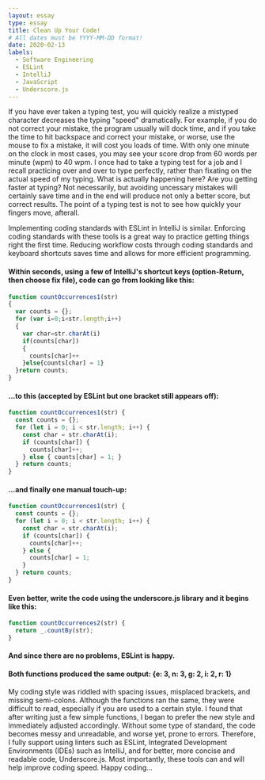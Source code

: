 ```yaml
---
layout: essay
type: essay
title: Clean Up Your Code!
# All dates must be YYYY-MM-DD format!
date: 2020-02-13
labels:
  - Software Engineering
  - ESLint
  - IntelliJ
  - JavaScript
  - Underscore.js
---
```


If you have ever taken a typing test, you will quickly realize a mistyped character decreases the typing "speed" dramatically. For example, if you do not correct your mistake, the program usually will dock time, and if you take the time to hit backspace and correct your mistake, or worse, use the mouse to fix a mistake, it will cost you loads of time. With only one minute on the clock in most cases, you may see your score drop from 60 words per minute (wpm) to 40 wpm. I once had to take a typing test for a job and I recall practicing over and over to type perfectly, rather than fixating on the actual speed of my typing. What is actually happening here? Are you getting faster at typing? Not necessarily, but avoiding uncessary mistakes will certainly save time and in the end will produce not only a better score, but correct results. The point of a typing test is not to see how quickly your fingers move, afterall. 

Implementing coding standards with ESLint in IntelliJ is similar. Enforcing coding standards with these tools is a great way to practice getting things right the first time. Reducing workflow costs through coding standards and keyboard shortcuts saves time and allows for more efficient programming. 

<h4>Within seconds, using a few of IntelliJ's shortcut keys (option-Return, then choose fix file), code can go from looking like this: </h4>

```js
function countOccurrences1(str)
{
  var counts = {};
  for (var i=0;i<str.length;i++)
  {
    var char=str.charAt(i)
    if(counts[char])
    {
      counts[char]++
    }else{counts[char] = 1}
  }return counts;
}
```

<h4>...to this (accepted by ESLint but one bracket still appears off):</h4>

```js
function countOccurrences1(str) {
  const counts = {};
  for (let i = 0; i < str.length; i++) {
    const char = str.charAt(i);
    if (counts[char]) {
      counts[char]++;
    } else { counts[char] = 1; }
  } return counts;
}
```

<h4>...and finally one manual touch-up: </h4>

```js
function countOccurrences1(str) {
  const counts = {};
  for (let i = 0; i < str.length; i++) {
    const char = str.charAt(i);
    if (counts[char]) {
      counts[char]++;
    } else {
      counts[char] = 1;
    }
  } return counts;
}
```
<h4>Even better, write the code using the underscore.js library and it begins like this:</h4>

```js
function countOccurrences2(str) {
  return _.countBy(str);
}
```
<h4>And since there are no problems, ESLint is happy.</h4>

<h4>Both functions produced the same output: {e: 3, n: 3, g: 2, i: 2, r: 1}</h4>

My coding style was riddled with spacing issues, misplaced brackets, and missing semi-colons. Although the functions ran the same, they were difficult to read, especially if you are used to a certain style. I found that after writing just a few simple functions, I began to prefer the new style and immediately adjusted accordingly. Without some type of standard, the code becomes messy and unreadable, and worse yet, prone to errors. Therefore, I fully support using linters such as ESLint, Integrated Development Environments (IDEs) such as IntelliJ, and for better, more concise and readable code, Underscore.js. Most importantly, these tools can and will help improve coding speed. Happy coding...
